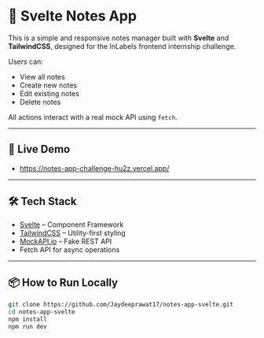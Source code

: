 # 📝 Svelte Notes App

This is a simple and responsive notes manager built with **Svelte** and **TailwindCSS**, designed for the InLabels frontend internship challenge.

Users can:
- View all notes
- Create new notes
- Edit existing notes
- Delete notes

All actions interact with a real mock API using `fetch`.

---

## 🚀 Live Demo

- https://notes-app-challenge-hu2z.vercel.app/

---

## 🛠️ Tech Stack

- [Svelte](https://svelte.dev/) – Component Framework
- [TailwindCSS](https://tailwindcss.com/) – Utility-first styling
- [MockAPI.io](https://mockapi.io/) – Fake REST API
- Fetch API for async operations

---

## 📦 How to Run Locally

```bash
git clone https://github.com/Jaydeeprawat17/notes-app-svelte.git
cd notes-app-svelte
npm install
npm run dev
